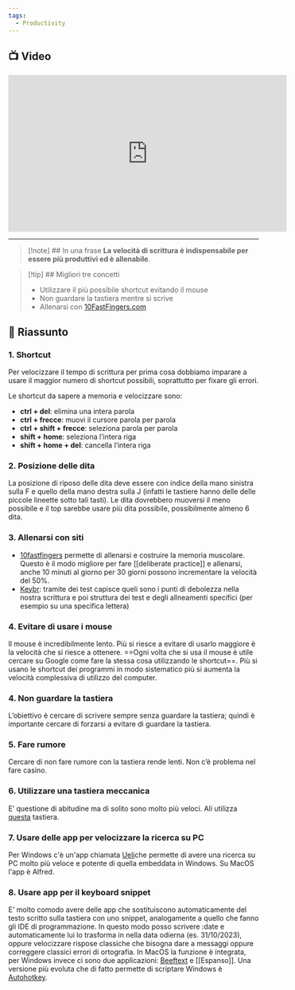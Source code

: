 ```yaml
---
tags:
  - Productivity
---
```


## 📺 Video
<div class="iframe-container">
  <iframe width="560" height="315" src="https://www.youtube.com/embed/1ArVtCQqQRE" title="YouTube video player" frameborder="0" allow="accelerometer; autoplay; clipboard-write; encrypted-media; gyroscope; picture-in-picture" allowfullscreen></iframe>
</div>

---

> [!note] ## In una frase
> **La velocità di scrittura è indispensabile per essere più produttivi ed è allenabile**.

> [!tip] ## Migliori tre concetti
> - Utilizzare il più possibile shortcut evitando il mouse
> - Non guardare la tastiera mentre si scrive
> - Allenarsi con [10FastFingers.com](http://10FastFingers.com)

## 📒 Riassunto

### 1. Shortcut
Per velocizzare il tempo di scrittura per prima cosa dobbiamo imparare a usare il maggior numero di shortcut possibili, soprattutto per fixare gli errori.

Le shortcut da sapere a memoria e velocizzare sono:

-   **ctrl + del**: elimina una intera parola
-   **ctrl + frecce**: muovi il cursore parola per parola
-   **ctrl + shift + frecce**: seleziona parola per parola
-   **shift + home**: seleziona l’intera riga
-   **shift + home + del**: cancella l’intera riga

### 2. Posizione delle dita
La posizione di riposo delle dita deve essere con indice della mano sinistra sulla F e quello della mano destra sulla J (infatti le tastiere hanno delle delle piccole lineette sotto tali tasti).
Le dita dovrebbero muoversi il meno possibile e il top sarebbe usare più dita possibile, possibilmente almeno 6 dita.

### 3. Allenarsi con siti

* [10fastfingers](https://10fastfingers.com/typing-test/italian) permette di allenarsi e costruire la memoria muscolare.
Questo è il modo migliore per fare [[deliberate practice]] e allenarsi, anche 10 minuti al giorno per 30 giorni possono incrementare la velocità del 50%.
* [Keybr](https://www.keybr.com/): tramite dei test capisce queli sono i punti di debolezza nella nostra scrittura e poi struttura dei test e degli allneamenti specifici (per esempio su una specifica lettera)

### 4. Evitare di usare i mouse

Il mouse è incredibilmente lento. Più si riesce a evitare di usarlo maggiore è la velocità che si riesce a ottenere.
==Ogni volta che si usa il mouse è utile cercare su Google come fare la stessa cosa utilizzando le shortcut==.
Più si usano le shortcut dei programmi in modo sistematico più si aumenta la velocità complessiva di utilizzo del computer.

### 4. Non guardare la tastiera

L’obiettivo è cercare di scrivere sempre senza guardare la tastiera; quindi è importante cercare di forzarsi a evitare di guardare la tastiera.

### 5. Fare rumore

Cercare di non fare rumore con la tastiera rende lenti. Non c’è problema nel fare casino.

### 6. Utilizzare una tastiera meccanica

E’ questione di abitudine ma di solito sono molto più veloci. Ali utilizza [questa](https://iqunix.store/?ac=ali&utm_source=www.youtube.com&pid=1f7180a0-8364-47df-8434-02a964b62c68) tastiera.

### 7. Usare delle app per velocizzare la ricerca su PC

Per Windows c'è un'app chiamata [Ueli](https://ueli.app/)che permette di avere una ricerca su PC molto più veloce e potente di quella embeddata in Windows.
Su MacOS l'app è Alfred.

### 8. Usare app per il keyboard snippet
E' molto comodo avere delle app che sostituiscono automaticamente del testo scritto sulla tastiera con uno snippet, analogamente a quello che fanno gli IDE di programmazione.
In questo modo posso scrivere :date e automaticamente lui lo trasforma in nella data odierna (es. 31/10/2023), oppure velocizzare rispose classiche che bisogna dare a messaggi oppure correggere classici errori di ortografia.
In MacOS la funzione è integrata, per Windows invece ci sono due applicazioni: [Beeftext](https://github.com/xmichelo/Beeftext) e [[Espanso]].
Una versione più evoluta che di fatto permette di scriptare Windows è [Autohotkey](https://www.autohotkey.com/).
